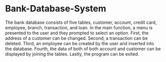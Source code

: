# Bank-Database-System

The bank database consists of five tables, customer, account, credit card, employee, branch, transaction, and loan. 
In the main function, a menu is presented to the user and they prompted to select an option. 
First, the address of a customer can be changed. 
Second, a transaction can be deleted. 
Third, an employee can be created by the user and inserted into the database. 
Fourth, the data of both of both account and customer can be displayed by joining the tables. 
Lastly, the program can be exited. 
